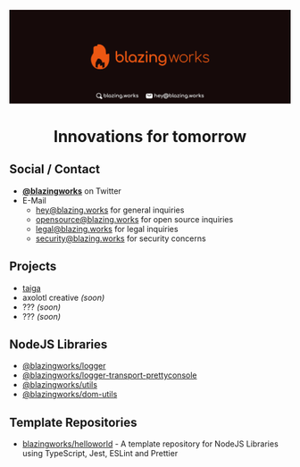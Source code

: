 ![BlazingWorks](../assets/banner.png)

<div align="center">

# Innovations for tomorrow

</div>

## Social / Contact

-   **[@blazingworks](https://twitter.com/blazingworks)** on Twitter
-   E-Mail
    -   [hey@blazing.works](mailto:hey@blazing.works) for general inquiries
    -   [opensource@blazing.works](mailto:opensource@blazing.works) for open source inquiries
    -   [legal@blazing.works](mailto:legal@blazing.works) for legal inquiries
    -   [security@blazing.works](mailto:security@blazing.works) for security concerns

## Projects

-   [taiga](https://taigabot.net)
-   axolotl creative _(soon)_
-   ??? _(soon)_
-   ??? _(soon)_

## NodeJS Libraries

-   [@blazingworks/logger](https://npmjs.com/package/@blazingworks/logger)
-   [@blazingworks/logger-transport-prettyconsole](https://npmjs.com/package/@blazingworks/logger-transport-prettyconsole)
-   [@blazingworks/utils](https://npmjs.com/package/@blazingworks/utils)
-   [@blazingworks/dom-utils](https://npmjs.com/package/@blazingworks/dom-utils)

## Template Repositories

-   [blazingworks/helloworld](https://github.com/blazingworks/helloworld) - A template repository for NodeJS Libraries using TypeScript, Jest, ESLint and Prettier
